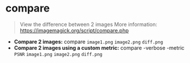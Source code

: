 # compare
> View the difference between 2 images
> More information: <https://imagemagick.org/script/compare.php>
- **Compare 2 images:**
compare `image1.png` `image2.png` `diff.png`
- **Compare 2 images using a custom metric:**
compare -verbose -metric `PSNR` `image1.png` `image2.png` `diff.png`
